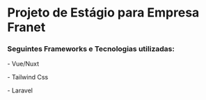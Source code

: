 <h1>Projeto de Estágio para Empresa Franet</h1>

<h3>Seguintes Frameworks e Tecnologias utilizadas:</h3>
<p>- Vue/Nuxt</p>
<p>- Tailwind Css</p>
<p>- Laravel</p>

